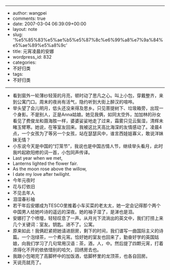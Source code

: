 - --
- author: wangpei
- comments: true
- date: 2007-03-04 06:39:09+00:00
- layout: note
- slug: '%e5%85%83%e5%ae%b5%e5%87%8c%e6%99%a8%e7%9a%84%e5%ae%89%e5%a8%9c'
- title: 元宵凌晨的安娜
- wordpress_id: 832
- categories:
- 不好归类
- tags:
- 不好归类
- --
- 看到窗外一轮薄纱轻笼的月亮，顿时动了思凡之心。叫上小包，穿戴整齐，来到公寓门口。周末的夜尚有活气，隐约听到大街上醉汉的喧哗。
- 举头望了会儿明月，低头还没来得及思乡。只见菩提树下、垃圾箱旁，出现一个身影。不是别人，正是Anna姑娘。她见我俩，如同太空外，加加林的孙女看见了费俊龙和聂海胜一样，婆婆娑娑地走了过来，霜雾只见云鬓湿，清辉未睹玉臂寒。她说，在等室友回来。我被这比天高比海深的友情感动了。凌晨4点，一个女孩为了等另一个女孩，站在瑟瑟风中，谁言西娃娃寡义，敢说洋妹妹无情？
- 小东说今天是中国的“灯笼节”，我说也是中国古情人节，继续举头看月，此时我吟起欧阳修的词一首，小包同声传译。
- Last year when we met,
- Lanterns lighted the flower fair.
- As the moon rose above the willow,
- I date my love after twilight.
- 今年元夜时
- 花与灯依旧
- 不见去年人
- 泪湿春衫袖
- 若干年后安娜成为TESCO里推着小车买菜的老太太，她一定会记得那个两个中国男人给她吟诗的遥远的深夜。她的袖子湿了，是涕也是泪。
- 安娜打了个喷嚏，轻轻叹息了一声。从月光下流淌出的英文中，我们打捞上来几个关键词：室友。钥匙。进不了。公寓。
- 原来如此！我俩赶紧把她请进厨房，剩下的时间，我们谱写一曲国际主义的诗篇。一个泡绿茶，一个煮元宵。恰好她的室友也回来了，勤奋好学的英国姑娘，向我们学习了几句常用汉语：茶，酒，人，中。然后提了四颗元宵，打着浓得化不开的依依惜别的哈欠，回绣房去也。
- 我跟小包喝完了高脚杯中的加饭酒，低脚杯里的龙顶茶，也各自回房。
- 天说亮就亮了。
